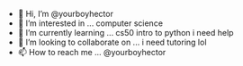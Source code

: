 - 👋 Hi, I’m @yourboyhector
- 👀 I’m interested in ... computer science
- 🌱 I’m currently learning ... cs50 intro to python i need help
- 💞️ I’m looking to collaborate on ... i need tutoring lol
- 📫 How to reach me ... @yourboyhector 

<!---
yourboyhector/yourboyhector is a ✨ special ✨ repository because its `README.md` (this file) appears on your GitHub profile.
You can click the Preview link to take a look at your changes.
--->
